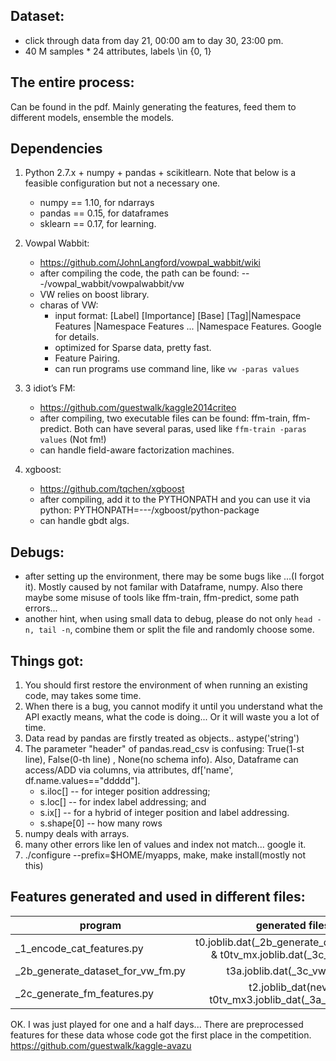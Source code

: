 ## Dataset:
- click through data from day 21, 00:00 am to day 30, 23:00 pm.
- 40 M samples * 24 attributes, labels \in {0, 1}

## The entire process:
Can be found in the pdf. Mainly generating the features, feed them to different models, ensemble the models.

## Dependencies
1. Python 2.7.x + numpy + pandas + scikit­learn. Note that below is a feasible configuration but not a necessary one.
	- numpy == 1.10, for ndarrays
	- pandas == 0.15, for dataframes
	- sklearn == 0.17, for learning.

2. Vowpal Wabbit:
	- https://github.com/JohnLangford/vowpal_wabbit/wiki
	- after compiling the code, the path can be found: ---/vowpal_wabbit/vowpalwabbit/vw
	- VW relies on boost library.
	- charas of VW:
		- input format: [Label] [Importance] [Base] [Tag]|Namespace Features |Namespace Features ... |Namespace Features. Google for details.
		- optimized for Sparse data, pretty fast.
		- Feature Pairing.
		- can run programs use command line, like ```vw -paras values```

3. 3 idiot’s FM: 
	- https://github.com/guestwalk/kaggle­2014­criteo
	- after compiling, two executable files can be found: ffm-train, ffm-predict. Both can have several paras, used like ```ffm-train -paras values``` (Not fm!)
	- can handle field-aware factorization machines.

4. xgboost: 
	- https://github.com/tqchen/xgboost
	- after compiling, add it to the PYTHONPATH and you can use it via python: PYTHONPATH=---/xgboost/python-package
	- can handle gbdt algs.

## Debugs:
- after setting up the environment, there may be some bugs like ...(I forgot it). Mostly caused by not familar with Dataframe, numpy. Also there maybe some misuse of tools like ffm-train, ffm-predict, some path errors...
- another hint, when using small data to debug, please do not only ```head -n, tail -n```, combine them or split the file and randomly choose some.

## Things got:
1. You should first restore the environment of when running an existing code, may takes some time.
2. When there is a bug, you cannot modify it until you understand what the API exactly means, what the code is doing... Or it will waste you a lot of time.
3. Data read by pandas are firstly treated as objects.. astype('string')
4. The parameter "header" of pandas.read_csv is confusing: True(1-st line), False(0-th line)
, None(no schema info). Also, Dataframe can access/ADD via columns, via attributes, df['name', df.name.values=="ddddd"].
	- s.iloc[] -- for integer position addressing;
	- s.loc[] -- for index label addressing; and
	- s.ix[] -- for a hybrid of integer position and label addressing.
	- s.shape[0] -- how many rows
5. numpy deals with arrays.
6. many other errors like len of values and index not match... google it.
7. ./configure --prefix=$HOME/myapps, make, make install(mostly not this)

## Features generated and used in different files:
| program        | generated files(Usage)           |
| ------------- |:-------------:| 
| \_1\_encode\_cat\_features.py| t0.joblib.dat(\_2b\_generate\_dataset\_for\_vw\_fm.py) & t0tv_mx.joblib.dat(\_3c\_vw.py, \_3d\_fm.py) | 
|\_2b\_generate\_dataset\_for\_vw\_fm.py | t3a.joblib.dat(\_3c\_vw.py, \_3d\_fm.py) |
| \_2c\_generate\_fm\_features.py | t2.joblib\_dat(never used) & t0tv_mx3.joblib\_dat(\_3a\_rf.py, _3b_gbdt.py) |


OK. I was just played for one and a half days... There are preprocessed features for these data whose code got the first place in the competition. https://github.com/guestwalk/kaggle-avazu 

